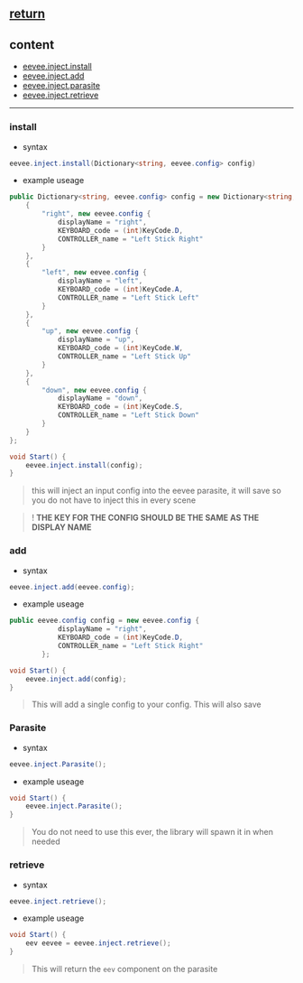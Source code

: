 [return](../README.md)
---

## content
- [eevee.inject.install](#install)
- [eevee.inject.add](#add)
- [eevee.inject.parasite](#parasite)
- [eevee.inject.retrieve](#retrieve)
---

### install
- syntax
```c#
eevee.inject.install(Dictionary<string, eevee.config> config)
```

- example useage
```c#
public Dictionary<string, eevee.config> config = new Dictionary<string, eevee.config>() {
	{
        "right", new eevee.config {
            displayName = "right",
            KEYBOARD_code = (int)KeyCode.D,
            CONTROLLER_name = "Left Stick Right"
        }
    },
    {
        "left", new eevee.config {
            displayName = "left",
            KEYBOARD_code = (int)KeyCode.A,
            CONTROLLER_name = "Left Stick Left"
        }
    },
    {
        "up", new eevee.config {
            displayName = "up",
            KEYBOARD_code = (int)KeyCode.W,
            CONTROLLER_name = "Left Stick Up"
        }
    },
    {
        "down", new eevee.config {
            displayName = "down",
            KEYBOARD_code = (int)KeyCode.S,
            CONTROLLER_name = "Left Stick Down"
        }
    }
};

void Start() {
    eevee.inject.install(config);
}
```

> this will inject an input config into the eevee parasite, it will save so you do not have to inject this in every scene

>! **THE KEY FOR THE CONFIG SHOULD BE THE SAME AS THE DISPLAY NAME**

### add
- syntax
```c#
eevee.inject.add(eevee.config);
```

- example useage
```c#
public eevee.config config = new eevee.config {
            displayName = "right",
            KEYBOARD_code = (int)KeyCode.D,
            CONTROLLER_name = "Left Stick Right"
        };

void Start() {
    eevee.inject.add(config);
}
```

> This will add a single config to your config. This will also save

### Parasite
- syntax
```c#
eevee.inject.Parasite();
```

- example useage
```c#
void Start() {
    eevee.inject.Parasite();
}
```

> You do not need to use this ever, the library will spawn it in when needed

### retrieve
- syntax
```c#
eevee.inject.retrieve();
```

- example useage
```c#
void Start() {
    eev eevee = eevee.inject.retrieve();
}
```

> This will return the `eev` component on the parasite